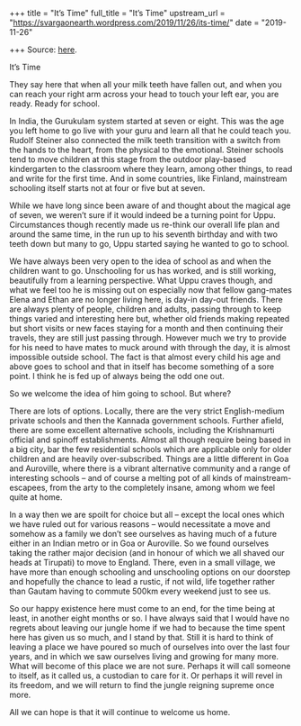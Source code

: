 +++
title = "It’s Time"
full_title = "It’s Time"
upstream_url = "https://svargaonearth.wordpress.com/2019/11/26/its-time/"
date = "2019-11-26"

+++
Source: [here](https://svargaonearth.wordpress.com/2019/11/26/its-time/).

It’s Time

They say here that when all your milk teeth have fallen out, and when you can reach your right arm across your head to touch your left ear, you are ready. Ready for school.

In India, the Gurukulam system started at seven or eight. This was the age you left home to go live with your guru and learn all that he could teach you. Rudolf Steiner also connected the milk teeth transition with a switch from the hands to the heart, from the physical to the emotional. Steiner schools tend to move children at this stage from the outdoor play-based kindergarten to the classroom where they learn, among other things, to read and write for the first time. And in some countries, like Finland, mainstream schooling itself starts not at four or five but at seven.

While we have long since been aware of and thought about the magical age of seven, we weren’t sure if it would indeed be a turning point for Uppu. Circumstances though recently made us re-think our overall life plan and around the same time, in the run up to his seventh birthday and with two teeth down but many to go, Uppu started saying he wanted to go to school.

We have always been very open to the idea of school as and when the children want to go. Unschooling for us has worked, and is still working, beautifully from a learning perspective. What Uppu craves though, and what we feel too he is missing out on especially now that fellow gang-mates Elena and Ethan are no longer living here, is day-in day-out friends. There are always plenty of people, children and adults, passing through to keep things varied and interesting here but, whether old friends making repeated but short visits or new faces staying for a month and then continuing their travels, they are still just passing through. However much we try to provide for his need to have mates to muck around with through the day, it is almost impossible outside school. The fact is that almost every child his age and above goes to school and that in itself has become something of a sore point. I think he is fed up of always being the odd one out.

So we welcome the idea of him going to school. But where?

There are lots of options. Locally, there are the very strict English-medium private schools and then the Kannada government schools. Further afield, there are some excellent alternative schools, including the Krishnamurti official and spinoff establishments. Almost all though require being based in a big city, bar the few residential schools which are applicable only for older children and are heavily over-subscribed. Things are a little different in Goa and Auroville, where there is a vibrant alternative community and a range of interesting schools – and of course a melting pot of all kinds of mainstream-escapees, from the arty to the completely insane, among whom we feel quite at home.

In a way then we are spoilt for choice but all – except the local ones which we have ruled out for various reasons – would necessitate a move and somehow as a family we don’t see ourselves as having much of a future either in an Indian metro or in Goa or Auroville. So we found ourselves taking the rather major decision (and in honour of which we all shaved our heads at Tirupati) to move to England. There, even in a small village, we have more than enough schooling and unschooling options on our doorstep and hopefully the chance to lead a rustic, if not wild, life together rather than Gautam having to commute 500km every weekend just to see us.

So our happy existence here must come to an end, for the time being at least, in another eight months or so. I have always said that I would have no regrets about leaving our jungle home if we had to because the time spent here has given us so much, and I stand by that. Still it is hard to think of leaving a place we have poured so much of ourselves into over the last four years, and in which we saw ourselves living and growing for many more. What will become of this place we are not sure. Perhaps it will call someone to itself, as it called us, a custodian to care for it. Or perhaps it will revel in its freedom, and we will return to find the jungle reigning supreme once more.

All we can hope is that it will continue to welcome us home.
